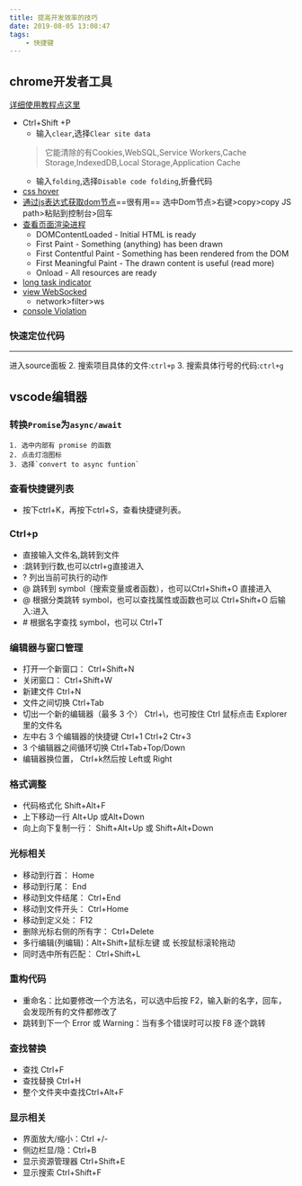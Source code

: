 ```yaml
---
title: 提高开发效率的技巧
date: 2019-08-05 13:08:47
tags: 
    - 快捷键
---
```

## chrome开发者工具

[详细使用教程点这里](https://umaar.com/dev-tips/)
- Ctrl+Shift +P
    - 输入`clear`,选择`Clear site data`
    > 它能清除的有Cookies,WebSQL,Service Workers,Cache Storage,IndexedDB,Local Storage,Application Cache
    - 输入`folding`,选择`Disable code folding`,折叠代码
- [css hover](https://umaar.com/dev-tips/198-css-hover/)
- [通过js表达式获取dom节点](https://umaar.com/dev-tips/185-copy-js-path/)==很有用==
    选中Dom节点>右键>copy>copy JS path>粘贴到控制台>回车
- [查看页面渲染进程](https://umaar.com/dev-tips/195-updated-paint-markers/)
    - DOMContentLoaded - Initial HTML is ready
    - First Paint - Something (anything) has been drawn
    - First Contentful Paint - Something has been rendered from the DOM
    - First Meaningful Paint - The drawn content is useful (read more)
    - Onload - All resources are ready
- [long task indicator](https://umaar.com/dev-tips/194-long-tasks/)
- [view WebSocked](https://umaar.com/dev-tips/193-websocket-viewer/)
    - network>filter>ws
- [console Violation](https://umaar.com/dev-tips/192-console-violations/)
### 快速定位代码



** **

进入source面板
2. 搜索项目具体的文件:`ctrl+p`
3. 搜索具体行号的代码:`ctrl+g`

## vscode编辑器

### 转换`Promise`为`async/await`

    1. 选中内部有 promise 的函数
    2. 点击灯泡图标
    3. 选择`convert to async funtion`

### 查看快捷键列表

 - 按下ctrl+K，再按下ctrl+S，查看快捷键列表。

### Ctrl+p

- 直接输入文件名,跳转到文件
- :跳转到行数,也可以ctrl+g直接进入
- ? 列出当前可执行的动作
- @ 跳转到 symbol（搜索变量或者函数），也可以Ctrl+Shift+O 直接进入
- @ 根据分类跳转 symbol，也可以查找属性或函数也可以 Ctrl+Shift+O 后输入:进入
- \# 根据名字查找 symbol，也可以 Ctrl+T

### 编辑器与窗口管理

- 打开一个新窗口： Ctrl+Shift+N
- 关闭窗口： Ctrl+Shift+W
- 新建文件 Ctrl+N       
- 文件之间切换 Ctrl+Tab
- 切出一个新的编辑器（最多 3 个） Ctrl+\，也可按住 Ctrl 鼠标点击 Explorer 里的文件名
- 左中右 3 个编辑器的快捷键 Ctrl+1 Ctrl+2 Ctr+3
- 3 个编辑器之间循环切换 Ctrl+Tab+Top/Down
- 编辑器换位置， Ctrl+k然后按 Left或 Right

### 格式调整

- 代码格式化 Shift+Alt+F
- 上下移动一行 Alt+Up 或Alt+Down
- 向上向下复制一行： Shift+Alt+Up 或 Shift+Alt+Down

### 光标相关

- 移动到行首： Home
- 移动到行尾： End
- 移动到文件结尾： Ctrl+End
- 移动到文件开头： Ctrl+Home
- 移动到定义处： F12
- 删除光标右侧的所有字： Ctrl+Delete
- 多行编辑(列编辑)：Alt+Shift+鼠标左键 或 长按鼠标滚轮拖动
- 同时选中所有匹配： Ctrl+Shift+L

### 重构代码

- 重命名：比如要修改一个方法名，可以选中后按 F2，输入新的名字，回车，会发现所有的文件都修改了
- 跳转到下一个 Error 或 Warning：当有多个错误时可以按 F8 逐个跳转

### 查找替换

- 查找 Ctrl+F
- 查找替换 Ctrl+H
- 整个文件夹中查找Ctrl+Alt+F

### 显示相关

- 界面放大/缩小：Ctrl +/-
- 侧边栏显/隐：Ctrl+B
- 显示资源管理器 Ctrl+Shift+E
- 显示搜索 Ctrl+Shift+F